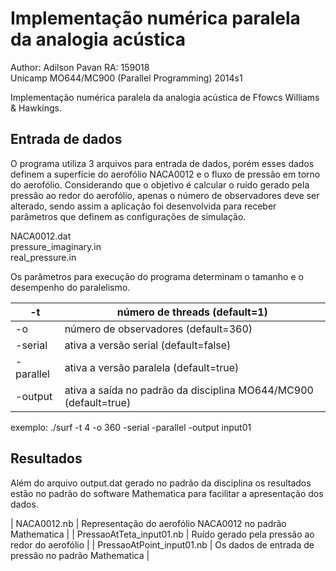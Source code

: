 Implementação numérica paralela da analogia acústica
====================================================

Author: Adilson Pavan	RA: 159018  
Unicamp MO644/MC900 (Parallel Programming) 2014s1  

Implementação numérica paralela da analogia acústica de Ffowcs Williams &amp; Hawkings.  


Entrada de dados
----------------

O programa utiliza 3 arquivos para entrada de dados, porém esses dados definem a superfície do aerofólio NACA0012
e o fluxo de pressão em torno do aerofólio. Considerando que o objetivo é calcular o ruído gerado pela pressão ao 
redor do aerofólio, apenas o número de observadores deve ser alterado, sendo assim a aplicação foi desenvolvida
para receber parâmetros que definem as configurações de simulação.  

NACA0012.dat  
pressure_imaginary.in  
real_pressure.in  

Os parâmetros para execução do programa determinam o tamanho e o desempenho do paralelismo.  

| -t        | número de threads (default=1) |
|-----------|-------------------------------|
| -o        | número de observadores (default=360)  |
| -serial   | ativa a versão serial (default=false) |
| -parallel | ativa a versão paralela (default=true) |  
| -output   | ativa a saída no padrão da disciplina MO644/MC900 (default=true) |

exemplo: ./surf -t 4 -o 360 -serial -parallel -output input01  


Resultados
----------

Além do arquivo output.dat gerado no padrão da disciplina os resultados estão no padrão do software Mathematica para facilitar a apresentação dos dados.  

| NACA0012.nb				| Representação do aerofólio NACA0012 no padrão Mathematica |
| PressaoAtTeta_input01.nb	| Ruído gerado pela pressão ao redor do aerofólio |
| PressaoAtPoint_input01.nb	| Os dados de entrada de pressão no padrão Mathematica |
